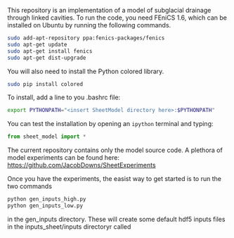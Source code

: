 This repository is an implementation of a model of subglacial drainage through linked cavities. To run the code, you need FEniCS 1.6, which can be installed on Ubuntu by running the following commands.

```bash
sudo add-apt-repository ppa:fenics-packages/fenics
sudo apt-get update
sudo apt-get install fenics
sudo apt-get dist-upgrade
```

You will also need to install the Python colored library.

```bash
sudo pip install colored
```

To install, add a line to you .bashrc file:
```bash
export PYTHONPATH="<insert SheetModel directory here>:$PYTHONPATH"
```
You can test the installation by opening an ``ipython`` terminal and typing:

```python
from sheet_model import *
```
The current repository contains only the model source code. A plethora of model experiments can be found here: https://github.com/JacobDowns/SheetExperiments

Once you have the experiments, the easist way to get started is to run the two commands

```bash
python gen_inputs_high.py
python gen_inputs_low.py
```
in the gen\_inputs directory. These will create some default hdf5 inputs files in the inputs_sheet/inputs directoryr called



